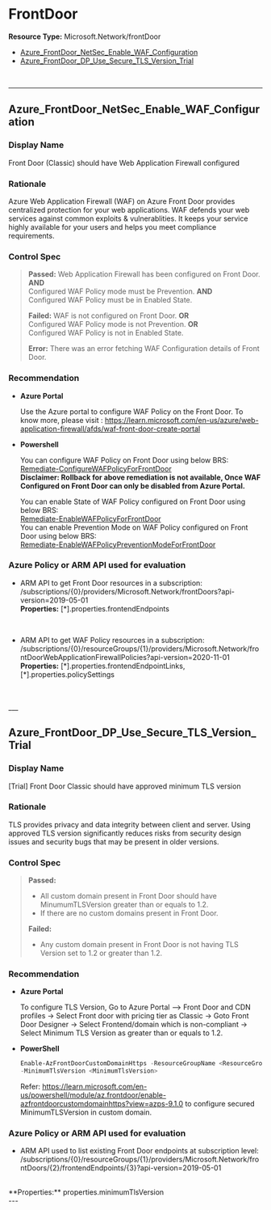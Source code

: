# FrontDoor

**Resource Type:** Microsoft.Network/frontDoor 

<!-- TOC -->

- [Azure_FrontDoor_NetSec_Enable_WAF_Configuration](#azure_frontdoor_netsec_enable_waf_configuration)
- [Azure_FrontDoor_DP_Use_Secure_TLS_Version_Trial](#Azure_FrontDoor_DP_Use_Secure_TLS_Version_Trial)


<!-- /TOC -->
<br/>

___ 

## Azure_FrontDoor_NetSec_Enable_WAF_Configuration 

### Display Name 
Front Door (Classic) should have Web Application Firewall configured

### Rationale 
Azure Web Application Firewall (WAF) on Azure Front Door provides centralized protection for your web applications. WAF defends your web services against common exploits & vulnerablities. It keeps your service highly available for your users and helps you meet compliance requirements.

 ### Control Spec 

> **Passed:** 
> Web Application Firewall has been configured on Front Door. <b>AND</b> </br>
> Configured WAF Policy mode must be Prevention. <b>AND</b> </br> 
> Configured WAF Policy must be in Enabled State. </br> 
> 
> **Failed:** 
> WAF is not configured on Front Door. <b>OR</b>  </br> 
> Configured WAF Policy mode is not Prevention. <b>OR</b> </br> 
> Configured WAF Policy is not in Enabled State. </br> 
> 
> **Error:** 
> There was an error fetching WAF Configuration details of Front Door.
> 
### Recommendation 

- **Azure Portal** 

	 Use the Azure portal to configure WAF Policy on the Front Door.
	 To know more, please visit : https://learn.microsoft.com/en-us/azure/web-application-firewall/afds/waf-front-door-create-portal
	 <br/>
	 
- **Powershell** 	

	You can configure WAF Policy on Front Door using below BRS:<br/>
	 [Remediate-ConfigureWAFPolicyForFrontDoor](../../Scripts/RemediationScripts/Remediate-ConfigureWAFPolicyForFrontDoor.ps1) <br/>
	 <b>Disclaimer: Rollback for above remediation is not available, Once WAF Configured on Front Door can only be disabled from Azure Portal. </b><br/>
	 
	 You can enable State of WAF Policy configured on Front Door using below BRS:  <br/>
	 [Remediate-EnableWAFPolicyForFrontDoor](../../Scripts/RemediationScripts/Remediate-EnableWAFPolicyForFrontDoor.ps1) <br/>
	 You can enable Prevention Mode on WAF Policy configured on Front Door using below BRS:  <br/>
	 [Remediate-EnableWAFPolicyPreventionModeForFrontDoor](../../Scripts/RemediationScripts/Remediate-EnableWAFPolicyPreventionModeForFrontDoor.ps1) <br/>

### Azure Policy or ARM API used for evaluation 

- ARM API to get Front Door resources in a subscription: /subscriptions/{0}/providers/Microsoft.Network/frontDoors?api-version=2019-05-01<br />
**Properties:** [*].properties.frontendEndpoints
 <br />

- ARM API to get WAF Policy resources in a subscription: /subscriptions/{0}/resourceGroups/{1}/providers/Microsoft.Network/frontDoorWebApplicationFirewallPolicies?api-version=2020-11-01<br />
**Properties:** [*].properties.frontendEndpointLinks, [\*].properties.policySettings
 <br />

<br /> 
___ 

## Azure_FrontDoor_DP_Use_Secure_TLS_Version_Trial

### Display Name 
[Trial] Front Door Classic should have approved minimum TLS version

### Rationale 
TLS provides privacy and data integrity between client and server. Using approved TLS version significantly reduces risks from security design issues and security bugs that may be present in older versions. 

### Control Spec 

> **Passed:** 
>- All custom domain present in Front Door should have MinumumTLSVersion greater than or equals to 1.2.
>- If there are no custom domains present in Front Door.
> 
> **Failed:** 
> - Any custom domain present in Front Door is not having TLS Version set to 1.2 or greater than 1.2.
>
> 
### Recommendation 

- **Azure Portal** 
    
    To configure TLS Version, Go to Azure Portal --> Front Door and CDN profiles -> Select Front door with pricing tier as Classic -> Goto Front Door Designer -> Select Frontend/domain which is non-compliant -> Select Minimum TLS Version as greater than or equals to 1.2.


- **PowerShell** 
	 ```powershell
     Enable-AzFrontDoorCustomDomainHttps -ResourceGroupName <ResourceGroupName> -FrontDoorName <FrontDoorName> -FrontendEndpointName <FrontendEndpointName>
    -MinimumTlsVersion <MinimumTlsVersion>
    ```

	Refer: https://learn.microsoft.com/en-us/powershell/module/az.frontdoor/enable-azfrontdoorcustomdomainhttps?view=azps-9.1.0 to configure secured MinimumTLSVersion in custom domain. 


### Azure Policy or ARM API used for evaluation 

- ARM API used to list existing Front Door endpoints at subscription level: <br />
/subscriptions/{0}/resourceGroups/{1}/providers/Microsoft.Network/frontDoors/{2}/frontendEndpoints/{3}?api-version=2019-05-01
<br />
**Properties:** 
properties.minimumTlsVersion
 <br />
 ---


